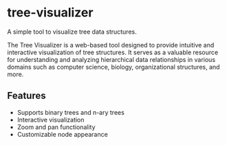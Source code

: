 # tree-visualizer

A simple tool to visualize tree data structures.

The Tree Visualizer is a web-based tool designed to provide intuitive and interactive visualization of tree structures. It serves as a valuable resource for understanding and analyzing hierarchical data relationships in various domains such as computer science, biology, organizational structures, and more.


## Features

- Supports binary trees and n-ary trees
- Interactive visualization
- Zoom and pan functionality
- Customizable node appearance